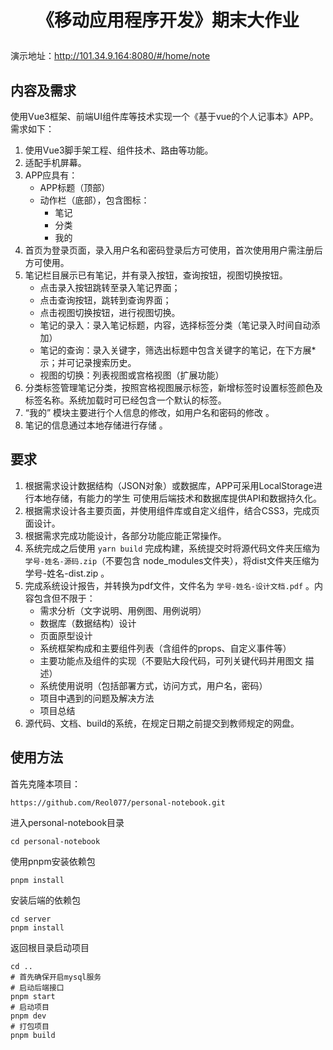 # <p align="center">《移动应用程序开发》期末大作业 </p>

演示地址：http://101.34.9.164:8080/#/home/note

## 内容及需求

使用Vue3框架、前端UI组件库等技术实现一个《基于vue的个⼈记事本》APP。需求如下：

1. 使用Vue3脚手架工程、组件技术、路由等功能。
2. 适配手机屏幕。
3. APP应具有：
   * APP标题（顶部）
   * 动作栏（底部），包含图标：
     * 笔记
     * 分类
     * 我的
4. ⾸⻚为登录⻚⾯，录⼊⽤户名和密码登录后⽅可使⽤，⾸次使⽤⽤户需注册后⽅可使⽤。
5. 笔记栏⽬展示已有笔记，并有录⼊按钮，查询按钮，视图切换按钮。
   * 点击录⼊按钮跳转⾄录⼊笔记界⾯；
   * 点击查询按钮，跳转到查询界⾯；
   * 点击视图切换按钮，进⾏视图切换。
   * 笔记的录⼊：录⼊笔记标题，内容，选择标签分类（笔记录⼊时间⾃动添加）
   * 笔记的查询：录⼊关键字，筛选出标题中包含关键字的笔记，在下⽅展* 示；并可记录搜索历史。
   * 视图的切换：列表视图或宫格视图（扩展功能）
6. 分类标签管理笔记分类，按照宫格视图展示标签，新增标签时设置标签颜⾊及标签名称。系统加载时可已经包含⼀个默认的标签。
7. “我的” 模块主要进⾏个⼈信息的修改，如⽤户名和密码的修改 。
8. 笔记的信息通过本地存储进⾏存储 。

## 要求

1. 根据需求设计数据结构（JSON对象）或数据库，APP可采用LocalStorage进行本地存储，有能力的学生
   可使用后端技术和数据库提供API和数据持久化。
2. 根据需求设计各主要页面，并使用组件库或自定义组件，结合CSS3，完成页面设计。
3. 根据需求完成功能设计，各部分功能应能正常操作。
4. 系统完成之后使用 `yarn build` 完成构建，系统提交时将源代码文件夹压缩为 `学号-姓名-源码.zip`（不要包含 node_modules文件夹），将dist文件夹压缩为 学号-姓名-dist.zip 。
5. 完成系统设计报告，并转换为pdf文件，文件名为 `学号-姓名-设计文档.pdf` 。内容包含但不限于：
   * 需求分析（文字说明、用例图、用例说明）
   * 数据库（数据结构）设计
   * 页面原型设计
   * 系统框架构成和主要组件列表（含组件的props、自定义事件等）
   * 主要功能点及组件的实现（不要贴大段代码，可列关键代码并用图文 描述）
   * 系统使用说明（包括部署方式，访问方式，用户名，密码）
   * 项目中遇到的问题及解决方法
   * 项目总结
6. 源代码、文档、build的系统，在规定日期之前提交到教师规定的网盘。

## 使用方法

首先克隆本项目：

```git
https://github.com/Reol077/personal-notebook.git
```

进入personal-notebook目录

```shell
cd personal-notebook
```

使用pnpm安装依赖包

``` shell
pnpm install
```

安装后端的依赖包

```shell
cd server
pnpm install
```

返回根目录启动项目

```shell
cd ..
# 首先确保开启mysql服务
# 启动后端接口
pnpm start
# 启动项目
pnpm dev
# 打包项目
pnpm build
```
